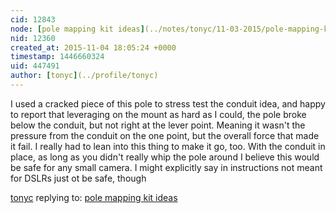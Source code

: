 ```yaml
---
cid: 12843
node: [pole mapping kit ideas](../notes/tonyc/11-03-2015/pole-mapping-kit-ideas)
nid: 12360
created_at: 2015-11-04 18:05:24 +0000
timestamp: 1446660324
uid: 447491
author: [tonyc](../profile/tonyc)
---
```


I used a cracked piece of this pole to stress test the conduit idea, and happy to report that leveraging on the mount as hard as I could, the pole broke below the conduit, but not right at the lever point. Meaning it wasn't the pressure from the conduit on the one point, but the overall force that made it fail. I really had to lean into this thing to make it go, too. With the conduit in place, as long as you didn't really whip the pole around I believe this would be safe for any small camera. I might explicitly say in instructions not meant for DSLRs just ot be safe, though


[tonyc](../profile/tonyc) replying to: [pole mapping kit ideas](../notes/tonyc/11-03-2015/pole-mapping-kit-ideas)

